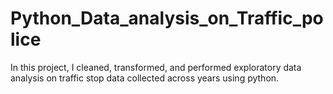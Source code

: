 # Python_Data_analysis_on_Traffic_police
In this project, I cleaned, transformed, and performed exploratory data analysis on traffic stop data collected across years using python.
